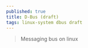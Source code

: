 ```yaml
---
published: true
title: D-Bus (draft)
tags: linux-system dbus draft
---
```

> Messaging bus on linux

